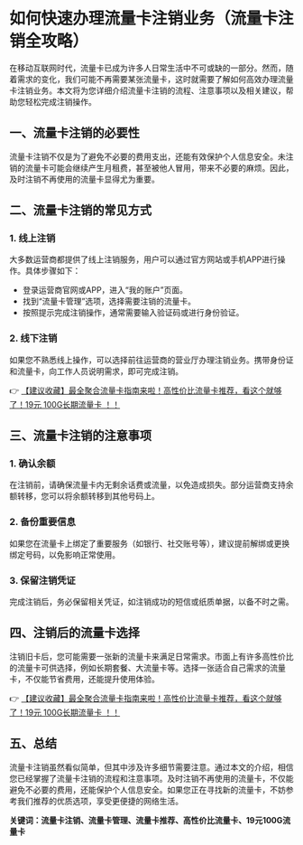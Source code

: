 # 如何快速办理流量卡注销业务（流量卡注销全攻略）

在移动互联网时代，流量卡已成为许多人日常生活中不可或缺的一部分。然而，随着需求的变化，我们可能不再需要某张流量卡，这时就需要了解如何高效办理流量卡注销业务。本文将为您详细介绍流量卡注销的流程、注意事项以及相关建议，帮助您轻松完成注销操作。

## 一、流量卡注销的必要性

流量卡注销不仅是为了避免不必要的费用支出，还能有效保护个人信息安全。未注销的流量卡可能会继续产生月租费，甚至被他人冒用，带来不必要的麻烦。因此，及时注销不再使用的流量卡显得尤为重要。

## 二、流量卡注销的常见方式

### 1. 线上注销
大多数运营商都提供了线上注销服务，用户可以通过官方网站或手机APP进行操作。具体步骤如下：
- 登录运营商官网或APP，进入“我的账户”页面。
- 找到“流量卡管理”选项，选择需要注销的流量卡。
- 按照提示完成注销操作，通常需要输入验证码或进行身份验证。

### 2. 线下注销
如果您不熟悉线上操作，可以选择前往运营商的营业厅办理注销业务。携带身份证和流量卡，向工作人员说明需求，即可完成注销。

👉 [【建议收藏】最全聚合流量卡指南来啦！高性价比流量卡推荐，看这个就够了！19元 100G长期流量卡 ！！](https://bit.ly/Liuliangka)

## 三、流量卡注销的注意事项

### 1. 确认余额
在注销前，请确保流量卡内无剩余话费或流量，以免造成损失。部分运营商支持余额转移，您可以将余额转移到其他号码上。

### 2. 备份重要信息
如果您在流量卡上绑定了重要服务（如银行、社交账号等），建议提前解绑或更换绑定号码，以免影响正常使用。

### 3. 保留注销凭证
完成注销后，务必保留相关凭证，如注销成功的短信或纸质单据，以备不时之需。

## 四、注销后的流量卡选择

注销旧卡后，您可能需要一张新的流量卡来满足日常需求。市面上有许多高性价比的流量卡可供选择，例如长期套餐、大流量卡等。选择一张适合自己需求的流量卡，不仅能节省费用，还能提升使用体验。

👉 [【建议收藏】最全聚合流量卡指南来啦！高性价比流量卡推荐，看这个就够了！19元 100G长期流量卡 ！！](https://bit.ly/Liuliangka)

## 五、总结

流量卡注销虽然看似简单，但其中涉及许多细节需要注意。通过本文的介绍，相信您已经掌握了流量卡注销的流程和注意事项。及时注销不再使用的流量卡，不仅能避免不必要的费用，还能保护个人信息安全。如果您正在寻找新的流量卡，不妨参考我们推荐的优质选项，享受更便捷的网络生活。

**关键词：流量卡注销、流量卡管理、流量卡推荐、高性价比流量卡、19元100G流量卡**